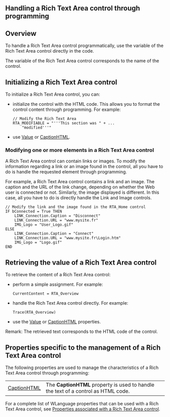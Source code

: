 
## Handling a Rich Text Area control through programming
			

<a name="NOTE1"></a>
<a name="NOTE1_1"></a>


## Overview
<a name="overview_ELTTEXTE000127"></a>
To handle a Rich Text Area control programmatically, use the variable of the Rich Text Area control directly in the code.

The variable of the Rich Text Area control corresponds to the name of the control. 

<a name="NOTE2"></a>
<a name="NOTE2_1"></a>


## Initializing a Rich Text Area control
<a name="initializing_rich_text_area_control_ELTTEXTE000151"></a>
To initialize a Rich Text Area control, you can: 

- initialize the control with the HTML code. This allows you to format the control content through programming.
	For example: 
	
	```wl
	// Modify the Rich Text Area
	RTA_MODIFIABLE = "'''This section was " + ...
	 	"modified'''"
	```


- use [Value](../Proprietes/2510130.md) or [CaptionHTML](../Proprietes/1000020922.md). 



<a name="NOTE2_3"></a>


### Modifying one or more elements in a Rich Text Area control
<a name="modifying_one_more_elements_rich_text_area_control_ELTPARAGRAPHE000037"></a>

A Rich Text Area control can contain links or images. To modify the information regarding a link or an image found in the control, all you have to do is handle the requested element through programming. 

For example, a Rich Text Area control contains a link and an image. The caption and the URL of the link change, depending on whether the Web user is connected or not. Similarly, the image displayed is different. In this case, all you have to do is directly handle the Link and Image controls. 


```wl
// Modify the link and the image found in the RTA_Home control
IF bConnected = True THEN
	LINK_Connection.Caption = "Disconnect"
	LINK_Connection.URL = "www.mysite.fr"
	IMG_Logo = "User_Logo.gif"
ELSE
	LINK_Connection.Caption = "Connect"
	LINK_Connection.URL = "www.mysite.fr\Login.htm"
	IMG_Logo = "Logo.gif"
END
```


<a name="NOTE3"></a>
<a name="NOTE3_1"></a>


## Retrieving the value of a Rich Text Area control
<a name="retrieving_the_value_rich_text_area_control_ELTTEXTE000181"></a>
To retrieve the content of a Rich Text Area control:

- perform a simple assignment. For example:
	
	```wl
	CurrentContent = RTA_Overview
	```


- handle the Rich Text Area control directly. For example:
	
	```wl
	Trace(RTA_Overview)
	```


- use the [Value](../Proprietes/2510130.md) or [CaptionHTML](../Proprietes/1000020922.md) properties.




Remark: The retrieved text corresponds to the HTML code of the control.





<a name="NOTE5"></a>
<a name="NOTE5_1"></a>


## Properties specific to the management of a Rich Text Area control
<a name="properties_specific_the_management_rich_text_area_control_ELTTEXTE000205"></a>
The following properties are used to manage the characteristics of a Rich Text Area control through programming: 



|   |   |
| --- | --- |
| [CaptionHTML](../Proprietes/1000020922.md) | The **CaptionHTML** property is used to handle the text of a control as HTML code. |





For a complete list of WLanguage properties that can be used with a Rich Text Area control, see [Properties associated with a Rich Text Area control](../WDChamp/1000032003.md).


